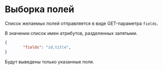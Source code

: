 Выборка полей
===

Список желаемых полей отправляется в виде GET-параметра `fields`.

В значении список имен атрибутов, разделенных запятыми.

```json
{
		"fields": "id,title",
}
```

Будут выведены только указанные поля.
